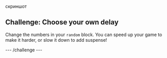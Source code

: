 скриншот

## Challenge: Choose your own delay

Change the numbers in your `random` block. You can speed up your game to make it harder, or slow it down to add suspense!

\--- /challenge \---